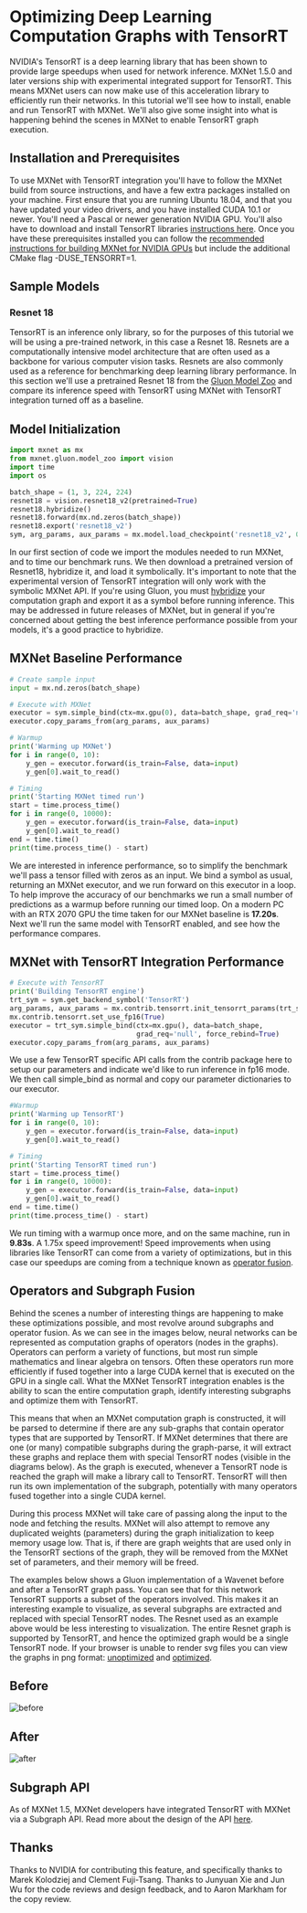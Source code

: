 <!--- Licensed to the Apache Software Foundation (ASF) under one -->
<!--- or more contributor license agreements.  See the NOTICE file -->
<!--- distributed with this work for additional information -->
<!--- regarding copyright ownership.  The ASF licenses this file -->
<!--- to you under the Apache License, Version 2.0 (the -->
<!--- "License"); you may not use this file except in compliance -->
<!--- with the License.  You may obtain a copy of the License at -->

<!---   http://www.apache.org/licenses/LICENSE-2.0 -->

<!--- Unless required by applicable law or agreed to in writing, -->
<!--- software distributed under the License is distributed on an -->
<!--- "AS IS" BASIS, WITHOUT WARRANTIES OR CONDITIONS OF ANY -->
<!--- KIND, either express or implied.  See the License for the -->
<!--- specific language governing permissions and limitations -->
<!--- under the License. -->

# Optimizing Deep Learning Computation Graphs with TensorRT

NVIDIA's TensorRT is a deep learning library that has been shown to provide large speedups when used for network inference. MXNet 1.5.0 and later versions ship with experimental integrated support for TensorRT. This means MXNet users can now make use of this acceleration library to efficiently run their networks. In this tutorial we'll see how to install, enable and run TensorRT with MXNet.  We'll also give some insight into what is happening behind the scenes in MXNet to enable TensorRT graph execution.

## Installation and Prerequisites
To use MXNet with TensorRT integration you'll have to follow the MXNet build from source instructions, and have a few extra packages installed on your machine. First ensure that you are running Ubuntu 18.04, and that you have updated your video drivers, and you have installed CUDA 10.1 or newer.  You'll need a Pascal or newer generation NVIDIA GPU.  You'll also have to download and install TensorRT libraries [instructions here](https://docs.nvidia.com/deeplearning/sdk/tensorrt-install-guide/index.html).  Once you have these prerequisites installed you can follow the [recommended instructions for building MXNet for NVIDIA GPUs](https://mxnet.apache.org/get_started/build_from_source#recommended-for-Systems-with-NVIDIA-GPUs-and-Intel-CPUs) but include the additional CMake flag -DUSE_TENSORRT=1.

## Sample Models
### Resnet 18
TensorRT is an inference only library, so for the purposes of this tutorial we will be using a pre-trained network, in this case a Resnet 18.  Resnets are a computationally intensive model architecture that are often used as a backbone for various computer vision tasks. Resnets are also commonly used as a reference for benchmarking deep learning library performance.  In this section we'll use a pretrained Resnet 18 from the [Gluon Model Zoo](/api/python/docs/api/gluon/model_zoo/index.html) and compare its inference speed with TensorRT using MXNet with TensorRT integration turned off as a baseline.

## Model Initialization
```python
import mxnet as mx
from mxnet.gluon.model_zoo import vision
import time
import os

batch_shape = (1, 3, 224, 224)
resnet18 = vision.resnet18_v2(pretrained=True)
resnet18.hybridize()
resnet18.forward(mx.nd.zeros(batch_shape))
resnet18.export('resnet18_v2')
sym, arg_params, aux_params = mx.model.load_checkpoint('resnet18_v2', 0)
```
In our first section of code we import the modules needed to run MXNet, and to time our benchmark runs.  We then download a pretrained version of Resnet18, hybridize it, and load it symbolically.  It's important to note that the experimental version of TensorRT integration will only work with the symbolic MXNet API. If you're using Gluon, you must [hybridize](https://gluon.mxnet.io/chapter07_distributed-learning/hybridize.html) your computation graph and export it as a symbol before running inference.  This may be addressed in future releases of MXNet, but in general if you're concerned about getting the best inference performance possible from your models, it's a good practice to hybridize.

## MXNet Baseline Performance
```python
# Create sample input
input = mx.nd.zeros(batch_shape)

# Execute with MXNet
executor = sym.simple_bind(ctx=mx.gpu(0), data=batch_shape, grad_req='null', force_rebind=True)
executor.copy_params_from(arg_params, aux_params)

# Warmup
print('Warming up MXNet')
for i in range(0, 10):
    y_gen = executor.forward(is_train=False, data=input)
    y_gen[0].wait_to_read()

# Timing
print('Starting MXNet timed run')
start = time.process_time()
for i in range(0, 10000):
    y_gen = executor.forward(is_train=False, data=input)
    y_gen[0].wait_to_read()
end = time.time()
print(time.process_time() - start)
```

We are interested in inference performance, so to simplify the benchmark we'll pass a tensor filled with zeros as an input.  We bind a symbol as usual, returning an MXNet executor, and we run forward on this executor in a loop.  To help improve the accuracy of our benchmarks we run a small number of predictions as a warmup before running our timed loop.  On a modern PC with an RTX 2070 GPU the time taken for our MXNet baseline is **17.20s**.  Next we'll run the same model with TensorRT enabled, and see how the performance compares.

## MXNet with TensorRT Integration Performance
```python
# Execute with TensorRT
print('Building TensorRT engine')
trt_sym = sym.get_backend_symbol('TensorRT')
arg_params, aux_params = mx.contrib.tensorrt.init_tensorrt_params(trt_sym, arg_params, aux_params)
mx.contrib.tensorrt.set_use_fp16(True)
executor = trt_sym.simple_bind(ctx=mx.gpu(), data=batch_shape,
                               grad_req='null', force_rebind=True)
executor.copy_params_from(arg_params, aux_params)
```

We use a few TensorRT specific API calls from the contrib package here to setup our parameters and indicate we'd like to run inference in fp16 mode. We then call simple_bind as normal and copy our parameter dictionaries to our executor.

```python
#Warmup
print('Warming up TensorRT')
for i in range(0, 10):
    y_gen = executor.forward(is_train=False, data=input)
    y_gen[0].wait_to_read()

# Timing
print('Starting TensorRT timed run')
start = time.process_time()
for i in range(0, 10000):
    y_gen = executor.forward(is_train=False, data=input)
    y_gen[0].wait_to_read()
end = time.time()
print(time.process_time() - start)
```

We run timing with a warmup once more, and on the same machine, run in **9.83s**. A 1.75x speed improvement!  Speed improvements when using libraries like TensorRT can come from a variety of optimizations, but in this case our speedups are coming from a technique known as [operator fusion](http://ziheng.org/2016/11/21/fusion-and-runtime-compilation-for-nnvm-and-tinyflow/).

## Operators and Subgraph Fusion

Behind the scenes a number of interesting things are happening to make these optimizations possible, and most revolve around subgraphs and operator fusion.  As we can see in the images below, neural networks can be represented as computation graphs of operators (nodes in the graphs).  Operators can perform a variety of functions, but most run simple mathematics and linear algebra on tensors.  Often these operators run more efficiently if fused together into a large CUDA kernel that is executed on the GPU in a single call.  What the MXNet TensorRT integration enables is the ability to scan the entire computation graph, identify interesting subgraphs and optimize them with TensorRT.

This means that when an MXNet computation graph is constructed, it will be parsed to determine if there are any sub-graphs that contain operator types that are supported by TensorRT.  If MXNet determines that there are one (or many) compatible subgraphs during the graph-parse, it will extract these graphs and replace them with special TensorRT nodes (visible in the diagrams below).  As the graph is executed, whenever a TensorRT node is reached the graph will make a library call to TensorRT.  TensorRT will then run its own implementation of the subgraph, potentially with many operators fused together into a single CUDA kernel.

During this process MXNet will take care of passing along the input to the node and fetching the results.  MXNet will also attempt to remove any duplicated weights (parameters) during the graph initialization to keep memory usage low.  That is, if there are graph weights that are used only in the TensorRT sections of the graph, they will be removed from the MXNet set of parameters, and their memory will be freed.

The examples below shows a Gluon implementation of a Wavenet before and after a TensorRT graph pass. You can see that for this network TensorRT supports a subset of the operators involved. This makes it an interesting example to visualize, as several subgraphs are extracted and replaced with special TensorRT nodes. The Resnet used as an example above would be less interesting to visualization. The entire Resnet graph is supported by TensorRT, and hence the optimized graph would be a single TensorRT node.  If your browser is unable to render svg files you can view the graphs in png format: [unoptimized](wavenet_unoptimized.svg) and [optimized](wavenet_optimized.svg).

## Before
![before](wavenet_unoptimized.svg)

## After
![after](wavenet_optimized.svg)

## Subgraph API
As of MXNet 1.5, MXNet developers have integrated TensorRT with MXNet via a Subgraph API.  Read more about the design of the API [here](https://cwiki.apache.org/confluence/display/MXNET/MXNet+Graph+Optimization+and+Quantization+based+on+subgraph+and+MKL-DNN).

## Thanks
Thanks to NVIDIA for contributing this feature, and specifically thanks to Marek Kolodziej and Clement Fuji-Tsang.  Thanks to Junyuan Xie and Jun Wu for the code reviews and design feedback, and to Aaron Markham for the copy review.